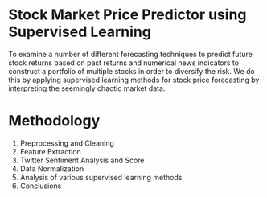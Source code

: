 # Stock Market Price Predictor using Supervised Learning

To examine a number of different forecasting techniques to predict future stock returns based on past returns and numerical news indicators to construct a portfolio of multiple stocks in order to diversify the risk. We do this by applying supervised learning methods for stock price forecasting by interpreting the seemingly chaotic market data.

# Methodology
1. Preprocessing and Cleaning
2. Feature Extraction
3. Twitter Sentiment Analysis and Score
4. Data Normalization
5. Analysis of various supervised learning methods
6. Conclusions

